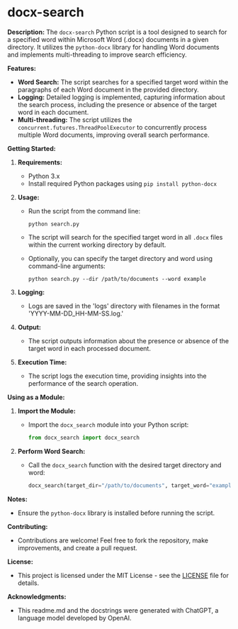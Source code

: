 # docx-search

**Description:**
The `docx-search` Python script is a tool designed to search for a specified word within Microsoft Word (.docx) documents in a given directory. It utilizes the `python-docx` library for handling Word documents and implements multi-threading to improve search efficiency.

**Features:**

- **Word Search:** The script searches for a specified target word within the paragraphs of each Word document in the provided directory.
- **Logging:** Detailed logging is implemented, capturing information about the search process, including the presence or absence of the target word in each document.
- **Multi-threading:** The script utilizes the `concurrent.futures.ThreadPoolExecutor` to concurrently process multiple Word documents, improving overall search performance.

**Getting Started:**

1. **Requirements:**

   - Python 3.x
   - Install required Python packages using `pip install python-docx`

2. **Usage:**

   - Run the script from the command line:
     ```
     python search.py
     ```
   - The script will search for the specified target word in all `.docx` files within the current working directory by default.

   - Optionally, you can specify the target directory and word using command-line arguments:
     ```
     python search.py --dir /path/to/documents --word example
     ```

3. **Logging:**

   - Logs are saved in the 'logs' directory with filenames in the format 'YYYY-MM-DD_HH-MM-SS.log.'

4. **Output:**

   - The script outputs information about the presence or absence of the target word in each processed document.

5. **Execution Time:**
   - The script logs the execution time, providing insights into the performance of the search operation.

**Using as a Module:**

1. **Import the Module:**

   - Import the `docx_search` module into your Python script:
     ```python
     from docx_search import docx_search
     ```

2. **Perform Word Search:**
   - Call the `docx_search` function with the desired target directory and word:
     ```python
     docx_search(target_dir="/path/to/documents", target_word="example")
     ```

**Notes:**

- Ensure the `python-docx` library is installed before running the script.

**Contributing:**

- Contributions are welcome! Feel free to fork the repository, make improvements, and create a pull request.

**License:**

- This project is licensed under the MIT License - see the [LICENSE](LICENSE) file for details.

**Acknowledgments:**

- This readme.md and the docstrings were generated with ChatGPT, a language model developed by OpenAI.
